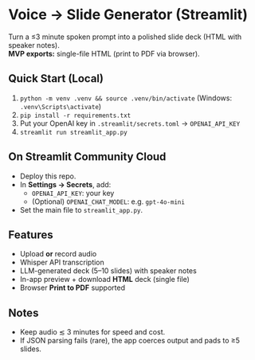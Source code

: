 # Voice → Slide Generator (Streamlit)

Turn a ≤3 minute spoken prompt into a polished slide deck (HTML with speaker notes).  
**MVP exports:** single-file HTML (print to PDF via browser).

## Quick Start (Local)
1. `python -m venv .venv && source .venv/bin/activate` (Windows: `.venv\Scripts\activate`)
2. `pip install -r requirements.txt`
3. Put your OpenAI key in `.streamlit/secrets.toml` → `OPENAI_API_KEY`
4. `streamlit run streamlit_app.py`

## On Streamlit Community Cloud
- Deploy this repo.
- In **Settings → Secrets**, add:
  - `OPENAI_API_KEY`: your key
  - (Optional) `OPENAI_CHAT_MODEL`: e.g. `gpt-4o-mini`
- Set the main file to `streamlit_app.py`.

## Features
- Upload **or** record audio
- Whisper API transcription
- LLM-generated deck (5–10 slides) with speaker notes
- In-app preview + download **HTML** deck (single file)
- Browser **Print to PDF** supported

## Notes
- Keep audio ≲ 3 minutes for speed and cost.
- If JSON parsing fails (rare), the app coerces output and pads to ≥5 slides.
